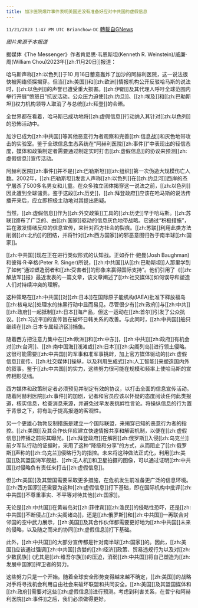 ```yaml
---
title: 加沙医院爆炸事件表明美国还没有准备好应对中共国的虚假信息
---
```

`11/21/2023 1:47 PM UTC Brianchow-DC` [轉載自GNews](https://gnews.org/articles/2000212)

*图片来源于本报道*

据媒体《The Messenger》作者肯尼思·韦恩斯坦(Kenneth R. Weinstein)/威廉·周(William Chou)2023年[[zh:11月20日]]报道：

哈马斯声称[[zh:以色列]]于10 月16日蓄意轰炸了加沙的阿赫利医院，这一说法很快被网络侦探揭穿。但当[[zh:美国]]和[[zh:欧洲]]情报机构公开反驳哈马斯的说法时，[[zh:以色列]]的声誉已遭受重大损害。[[zh:伊朗]]及其代理人呼吁全球范围内举行开展“愤怒日”抗议活动。公众压力迫使[[zh:约旦]]、[[zh:埃及]]和[[zh:巴勒斯坦]]权力机构领导人取消了与总统[[zh:拜登]]的会晤。

全世界都在看着，哈马斯已成功地将[[zh:虚假信息]]行动纳入其针对[[zh:以色列]]的恐怖活动中。

加沙已成为[[zh:中共国]]等其他恶意行为者观察和完善[[zh:信息战]]和灰色地带攻击的实验室。鉴于全球信息生态系统在“阿赫利医院[[zh:事件]]”中表现出的轻信态度，媒体和政策制定者需要通过制定实时打击[[zh:虚假信息]]的协议来预测[[zh:虚假信息]]宣传活动。

阿赫利医院[[zh:事件]]并不是[[zh:巴勒斯坦]][[zh:组织]]第一次伪造大规模伤亡人数。2002年，[[zh:巴勒斯坦]]发言人声称[[zh:以色列]]在[[zh:约旦河]]西岸的杰宁屠杀了500多名男女和儿童。在众多独立团体揭穿这一说法之前，[[zh:以色列]]因此遭到全球谴责。鉴于这段[[zh:历史]]，[[zh:拜登政府]]应该在哈马斯的说法传播开来后，应立即积极主动地对其提出质疑。

当然，[[zh:虚假信息]]作为[[zh:外交政策]]工具的[[zh:历史]]早于哈马斯。[[zh:苏联]]颁布了广泛的、由[[zh:国家]]驱动的信息灰色地带战略。它通过“积极措施”，旨在激发情绪反应的信息宣传，来针对西方社会的裂痕。[[zh:苏联]]利用此类方法削弱[[zh:北约]]的团结，并将针对[[zh:西方国家]]的邪恶意图归咎于南半球[[zh:国家]]。

[[zh:中共国]]现在正在进行类似形式的认知战。正如乔什·鲍曼(Josh Baughman)和彼得·R·辛格(Peter R. Singer)所说，[[zh:中共国]]从[[zh:巴勒斯坦]]人那里学到了如何“通过塑造弱者和[[zh:受害者]]的形象来赢得国际支持”。他们引用了《[[zh:解放军]]报》最近发表的一篇文章，该文章阐述了[[zh:社交媒体]]如何误导和塑造人们对持续冲突的理解。

这种策略在[[zh:中共国]]对[[zh:日本]]在国际原子能机构(IAEA)批准下释放福岛[[zh:核电站]]处理水的抹黑行动中显而易见。尽管很少有[[zh:政府]]与[[zh:中共]][[zh:政府]]一起抵制[[zh:日本]]海产品，但这一运动在[[zh:首尔]]引发了公众抗议。[[zh:习近平]]的宣传旨在破坏日韩关系的改善。与此同时，[[zh:中共国]]船只继续在[[zh:日本专属经济区]]捕鱼。

随着西方把注意力集中在[[zh:欧洲]]和[[zh:中东]]，[[zh:中共]][[zh:政府]]有机会对[[zh:台湾]]、[[zh:南中国海]]浅滩或[[zh:日本]][[zh:尖阁列岛]]进行领土侵略。这很可能需要[[zh:中共国]]的军事和准军事挑衅，加上官方媒体驱动的[[zh:虚假信息]]宣传、[[zh:社交媒体]]操纵，以及利用生成式[[zh:人工智能]]来塑造国内外的叙事。鉴于[[zh:中共国]]的实力，这些努力很可能在规模和频率上使哈马斯的宣传相形见绌。

西方媒体和政策制定者必须预见并制定有效的协议，以打击全面的信息宣传活动。随着阿赫利医院[[zh:事件]]的加剧，记者和官员应该以怀疑的态度阅读任何此类报道，核实信息，检查消息来源，并避免过早发表挑衅性言论。将操纵信息的行为置于背景之下，将有助于提高报道的客观性。

另一个更雄心勃勃反制措施是建立一个国际联盟，来揭穿已知的恶意行为者的指控。[[zh:美国]]及其合作伙伴应建立快速情报共享和解密机制，以便在[[zh:虚假信息]]传播之前将其曝光。[[zh:拜登政府]]在解密[[zh:俄罗斯]]入侵[[zh:乌克兰]]前夕军队行动的证据时，采用了这种“降级和分享”的方式，从而阻止了[[zh:俄罗斯]]声称的[[zh:乌克兰]]侵略行为的指控。未来将这种做法正式化，利用[[zh:美国]]及其盟国海军舰艇、[[zh:无人机]]和卫星拍摄的图像，可以通过证明[[zh:中共国]]对侵略负有责任来打击[[zh:虚假信息]]。

但[[zh:美国]]及其盟国需要采取更多措施，在危机发生前准备更广泛的信息环境。[[zh:西方国家]]还需要为这种[[zh:虚假信息]]打下基础，即在国际机构中批评[[zh:中共国]]不尊重事实、不平等对待其他[[zh:国家]]。

无论是[[zh:中共国]]在黄岩岛对[[zh:菲律宾]][[zh:渔民]]的侵略性恐吓，还是[[zh:中共国]]不断侵占[[zh:尖阁诸岛]]，还是[[zh:俄罗斯]]和[[zh:中共国]]一再联合对邻国的空中武力展示，[[zh:美国]]及其合作伙伴都需要更好地为[[zh:中共国]]未来的侵略，以及随之而来的协同[[zh:虚假信息]]打下基础。

此外，[[zh:中共国]]的大部分宣传都是针对南半球[[zh:国家]]的。因此，[[zh:美国]]应该通过强调[[zh:中共国]]贪婪的[[zh:经济]]政策、贸易违规行为以及对[[zh:少数民族]] (尤其是[[zh:维吾尔族]])的压迫，消弱[[zh:中共国]]将自己塑造为[[zh:发展中国家]]捍卫者的努力。

这些努力只是一个开始。随着全球安全形势变得越来越不确定，[[zh:美国]]的战略对手将寻找机会利用自由社会来破坏联盟和共同安全。[[zh:美国]]及其盟国媒体和[[zh:政府]]需要对这些[[zh:虚假信息]]进行预测。考虑到利害关系，在哲宁和阿赫利医院[[zh:事件]]之后，我们必须做得更好。
